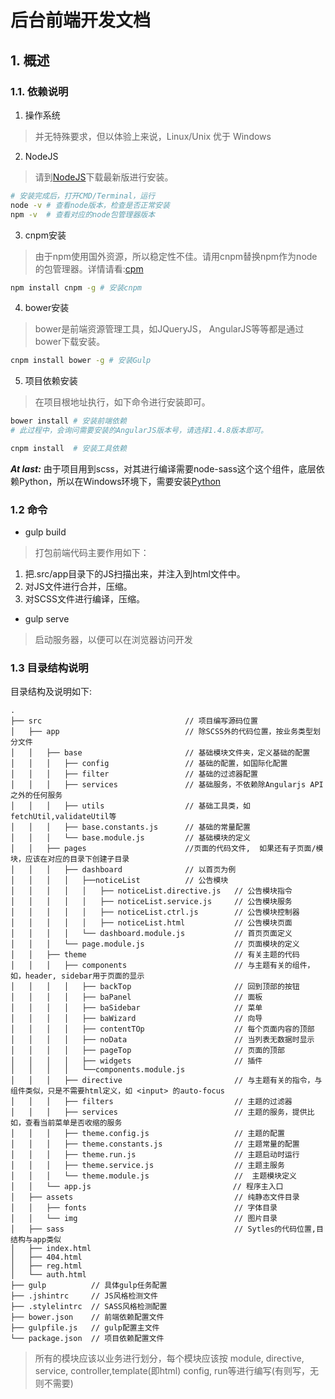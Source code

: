 # 后台前端开发文档

## 1. 概述

### 1.1. 依赖说明
1. 操作系统

> 并无特殊要求，但以体验上来说，Linux/Unix 优于 Windows
2. NodeJS

> 请到[NodeJS](https://nodejs.org/en/)下载最新版进行安装。

```bash
# 安装完成后，打开CMD/Terminal，运行
node -v # 查看node版本，检查是否正常安装
npm -v  # 查看对应的node包管理器版本

```
3. cnpm安装

> 由于npm使用国外资源，所以稳定性不佳。请用cnpm替换npm作为node的包管理器。详情请看:[cpm](https://npm.taobao.org/)

```bash
npm install cnpm -g # 安装cnpm
```


4. bower安装

>  bower是前端资源管理工具，如JQueryJS， AngularJS等等都是通过bower下载安装。

```bash 
cnpm install bower -g # 安装Gulp
```

5. 项目依赖安装

> 在项目根地址执行，如下命令进行安装即可。

```bash
bower install # 安装前端依赖
# 此过程中，会询问需要安装的AngularJS版本号，请选择1.4.8版本即可。

cnpm install  # 安装工具依赖
```

***At last:***
由于项目用到scss，对其进行编译需要node-sass这个这个组件，底层依赖Python，所以在Windows环境下，需要安装[Python](https://www.python.org/)

### 1.2 命令

* gulp build

> 打包前端代码主要作用如下：
1. 把.src/app目录下的JS扫描出来，并注入到html文件中。
2. 对JS文件进行合并，压缩。
3. 对SCSS文件进行编译，压缩。

 
* gulp serve

> 启动服务器，以便可以在浏览器访问开发

### 1.3 目录结构说明
目录结构及说明如下:

```
.
├── src                                // 项目编写源码位置
│   ├── app                            // 除SCSS外的代码位置，按业务类型划分文件
│   │   ├── base                       // 基础模块文件夹，定义基础的配置
│   │   │   ├── config                 // 基础的配置，如国际化配置
│   │   │   ├── filter                 // 基础的过滤器配置
│   │   │   ├── services               // 基础服务，不依赖除Angularjs API之外的任何服务
│   │   │   ├── utils                  // 基础工具类，如fetchUtil,validateUtil等
│   │   │   ├── base.constants.js      // 基础的常量配置
│   │   │   └── base.module.js         // 基础模块的定义
│   │   ├── pages                      //页面的代码文件,  如果还有子页面/模块，应该在对应的目录下创建子目录
│   │   │   ├── dashboard              // 以首页为例
│   │   │   │   ├──noticeList          // 公告模块
│   │   │   │   │   ├── noticeList.directive.js   // 公告模块指令
│   │   │   │   │   ├── noticeList.service.js     // 公告模块服务
│   │   │   │   │   ├── noticeList.ctrl.js        // 公告模块控制器
│   │   │   │   │   ├── noticeList.html           // 公告模块页面
│   │   │   │   └── dashboard.module.js           // 首页页面定义
│   │   │   └── page.module.js                    // 页面模块的定义
│   │   ├── theme                                 // 有关主题的代码
│   │   │   ├── components                        // 与主题有关的组件，如，header, sidebar用于页面的显示
│   │   │   │   ├── backTop                       // 回到顶部的按钮
│   │   │   │   ├── baPanel                       // 面板
│   │   │   │   ├── baSidebar                     // 菜单
│   │   │   │   ├── baWizard                      // 向导
│   │   │   │   ├── contentTOp                    // 每个页面内容的顶部
│   │   │   │   ├── noData                        // 当列表无数据时显示
│   │   │   │   ├── pageTop                       // 页面的顶部
│   │   │   │   ├── widgets                       // 插件
│   │   │   │   └──components.module.js           
│   │   │   ├── directive                         // 与主题有关的指令，与组件类似，只是不需要html定义，如 <input> 的auto-focus
│   │   │   ├── filters                           // 主题的过滤器
│   │   │   ├── services                          // 主题的服务，提供比如，查看当前菜单是否收缩的服务
│   │   │   ├── theme.config.js                   // 主题的配置
│   │   │   ├── theme.constants.js                // 主题常量的配置
│   │   │   ├── theme.run.js                      // 主题启动时运行
│   │   │   ├── theme.service.js                  // 主题主服务
│   │   │   └── theme.module.js                   //  主题模块定义
│   │   └── app.js                              　// 程序主入口
│   ├── assets                                    // 纯静态文件目录
│   │   ├── fonts                                 // 字体目录
│   │   └── img                                   // 图片目录
│   ├── sass                                      // Sytles的代码位置,目结构与app类似
│   ├── index.html 
│   ├── 404.html
│   ├── reg.html
│   └── auth.html
├── gulp          // 具体gulp任务配置
├── .jshintrc     // JS风格检测文件
├── .stylelintrc  // SASS风格检测配置
├── bower.json    // 前端依赖配置文件
├── gulpfile.js   // gulp配置主文件 
└── package.json  // 项目依赖配置文件
```
> 所有的模块应该以业务进行划分，每个模块应该按 module, directive, service, controller,template(即html) config, run等进行编写(有则写，无则不需要)
